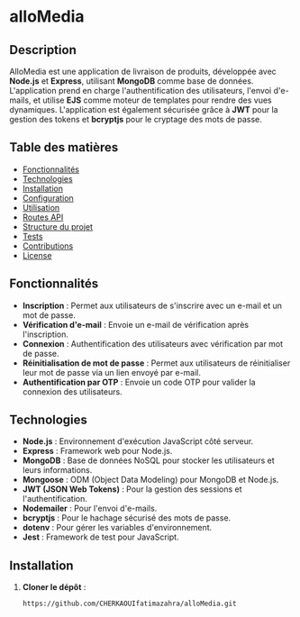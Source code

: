# alloMedia

## Description
AlloMedia est une application de livraison de produits, développée avec **Node.js** et **Express**, utilisant **MongoDB** comme base de données. L'application prend en charge l'authentification des utilisateurs, l'envoi d'e-mails, et utilise **EJS** comme moteur de templates pour rendre des vues dynamiques. L'application est également sécurisée grâce à **JWT** pour la gestion des tokens et **bcryptjs** pour le cryptage des mots de passe.

## Table des matières

- [Fonctionnalités](#fonctionnalités)
- [Technologies](#technologies)
- [Installation](#installation)
- [Configuration](#configuration)
- [Utilisation](#utilisation)
- [Routes API](#routes-api)
- [Structure du projet](#structure-du-projet)
- [Tests](#tests)
- [Contributions](#contributions)
- [License](#license)

## Fonctionnalités

- **Inscription** : Permet aux utilisateurs de s'inscrire avec un e-mail et un mot de passe.
- **Vérification d'e-mail** : Envoie un e-mail de vérification après l'inscription.
- **Connexion** : Authentification des utilisateurs avec vérification par mot de passe.
- **Réinitialisation de mot de passe** : Permet aux utilisateurs de réinitialiser leur mot de passe via un lien envoyé par e-mail.
- **Authentification par OTP** : Envoie un code OTP pour valider la connexion des utilisateurs.

## Technologies

- **Node.js** : Environnement d'exécution JavaScript côté serveur.
- **Express** : Framework web pour Node.js.
- **MongoDB** : Base de données NoSQL pour stocker les utilisateurs et leurs informations.
- **Mongoose** : ODM (Object Data Modeling) pour MongoDB et Node.js.
- **JWT (JSON Web Tokens)** : Pour la gestion des sessions et l'authentification.
- **Nodemailer** : Pour l'envoi d'e-mails.
- **bcryptjs** : Pour le hachage sécurisé des mots de passe.
- **dotenv** : Pour gérer les variables d'environnement.
- **Jest** : Framework de test pour JavaScript.

## Installation

1. **Cloner le dépôt** :

   ```bash
   https://github.com/CHERKAOUIfatimazahra/alloMedia.git